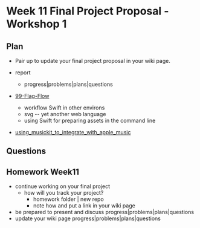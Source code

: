 # Week 11 Final Project Proposal - Workshop 1

## Plan

<!--
- [review Bucketlist branch: list](https://github.com/molab-itp/09-Bucketlist.git)

- MoGallery Workflow

  - https://github.com/molab-itp/98-MoGallery-Private.git
  - https://github.com/molab-itp/98-MoGallery.git
  - https://github.com/molab-itp/98-MoGallery-p5js.git
   -->

- Pair up to update your final project proposal in your wiki page.

- report

  - progress|problems|plans|questions

- [99-Flag-Flow](https://github.com/molab-itp/99-Flag-Flow.git)

  - workflow Swift in other environs
  - svg -- yet another web language
  - using Swift for preparing assets in the command line

- [using_musickit_to_integrate_with_apple_music](https://developer.apple.com/documentation/musickit/using_musickit_to_integrate_with_apple_music)

## Questions

## Homework Week11

- continue working on your final project
  - how will you track your project?
    - homework folder | new repo
    - note how and put a link in your wiki page
- be prepared to present and discuss progress|problems|plans|questions
- update your wiki page progress|problems|plans|questions
